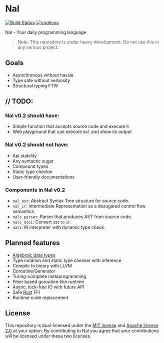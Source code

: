 Nal
=====

[![Build Status](https://travis-ci.org/HyeonuPark/Nal.svg?branch=master)](https://travis-ci.org/HyeonuPark/Nal)
[![codecov](https://codecov.io/gh/HyeonuPark/Nal/branch/master/graph/badge.svg)](https://codecov.io/gh/HyeonuPark/Nal)

Nal - Your daily programming language

> Note: This repository is under heavy development.
Do not use this in any serious project.

## Goals

- Asynchronous without hassle
- Type safe without verbosity
- Structural typing FTW

## // TODO:

### Nal v0.2 should have:

  - Simple function that accepts source code and execute it
  - Web playground that can execute `Nal` and show its output

### Nal v0.2 should not have:

  - Api stability
  - Any syntactic sugar
  - Compound types
  - Static type checker
  - User-friendly documentations

### Components in Nal v0.2

  - `nal_ast`: Abstract Syntax Tree structure for source code.
  - `nal_ir`: Intermediate Representation as a desugared control flow semantics.
  - `nalc_parser`: Parser that produces AST from source code.
  - `nalc_atoi`: Convert `a`st `to` `i`r.
  - `nali`: IR interpreter with dynamic type check.

## Planned features

- [Algebraic data types][adt]
- Type notation and static type checker with inference
- Compile to binary with LLVM
- Coroutine/Generator
- Turing-complete metaprogramming
- Fiber based goroutine-like runtime
- Async, lock-free IO with future API
- Safe [Rust][rust] FFI
- Runtime code replacement

## License

This repository is dual-licensed under the [MIT license][license-mit]
and [Apache license 2.0][license-apl] at your option.
By contributing to Nal you agree that your contributions will be licensed
under these two licenses.

<!-- links -->

[adt]: https://en.wikipedia.org/wiki/Algebraic_data_type
[rust]: https://www.rust-lang.org/
[license-mit]: ./LICENSE-MIT
[license-apl]: ./LICENSE-APACHE
